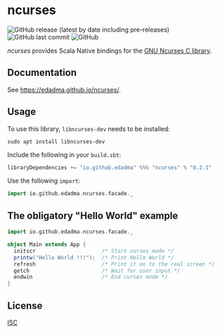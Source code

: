 ncurses
=======

![GitHub release (latest by date including pre-releases)](https://img.shields.io/github/v/release/edadma/ncurses?include_prereleases) ![GitHub last commit](https://img.shields.io/github/last-commit/edadma/ncurses) ![GitHub](https://img.shields.io/github/license/edadma/ncurses)

*ncurses* provides Scala Native bindings for the [GNU Ncurses C library](https://invisible-island.net/ncurses/man/ncurses.3x.html).

Documentation
-------------

See https://edadma.github.io/ncurses/.

Usage
-----

To use this library, `libncurses-dev` needs to be installed:

```shell
sudo apt install libncurses-dev
```

Include the following in your `build.sbt`:

```scala
libraryDependencies += "io.github.edadma" %%% "ncurses" % "0.2.1"
```

Use the following `import`:

```scala
import io.github.edadma.ncurses.facade._
```

The obligatory "Hello World" example
------------------------------------

```scala
import io.github.edadma.ncurses.facade._

object Main extends App {
  initscr                     /* Start curses mode */
  printw("Hello World !!!");  /* Print Hello World */
  refresh                     /* Print it on to the real screen */
  getch                       /* Wait for user input */
  endwin                      /* End curses mode */
}
```

License
-------

[ISC](https://github.com/edadma/ncurses/blob/main/LICENSE)